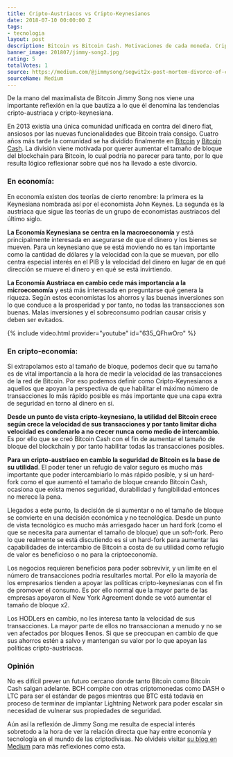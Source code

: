 ```yaml
---
title: Cripto-Austriacos vs Cripto-Keynesianos
date: 2018-07-10 00:00:00 Z
tags:
- tecnologia
layout: post
description: Bitcoin vs Bitcoin Cash. Motivaciones de cada moneda. Criptoeconomía.
banner_image: 201807/jimmy-song2.jpg
rating: 5
totalVotes: 1
source: https://medium.com/@jimmysong/segwit2x-post-mortem-divorce-of-crypto-austrians-and-crypto-keynesians-87960b11ce4c
sourceName: Medium
---
```


De la mano del maximalista de Bitcoin Jimmy Song nos viene una importante reflexión en la que bautiza a lo que él denomina las tendencias cripto-austriaca y cripto-keynesiana.

<!--more-->

En 2013 existía una única comunidad unificada en contra del dinero fiat, ansiosos por las nuevas funcionalidades que Bitcoin traía consigo. Cuatro años más tarde la comunidad se ha dividido finalmente en [Bitcoin](/que-es-bitcoin/) y [Bitcoin Cash](/que-es-bitcoin-cash/). La división viene motivada por querer aumentar el tamaño de bloque del blockchain para Bitcoin, lo cual podría no parecer para tanto, por lo que resulta lógico reflexionar sobre qué nos ha llevado a este divorcio.

### En economía:

En economía existen dos teorías de cierto renombre: la primera es la Keynesiana nombrada así por el economista John Keynes. La segunda es la austriaca que sigue las teorías de un grupo de economistas austriacos del último siglo.

**La Economía Keynesiana se centra en la macroeconomía** y está principalmente interesada en asegurarse de que el dinero y los bienes se mueven. Para un keynesiano que se está moviendo no es tan importante como la cantidad de dólares y la velocidad con la que se muevan, por ello centra especial interés en el PIB y la velocidad del dinero en lugar de en qué dirección se mueve el dinero y en qué se está invirtiendo.

**La Economía Austriaca en cambio cede más importancia a la microeconomía** y está más interesada en preguntarse qué genera la riqueza. Según estos economistas los ahorros y las buenas inversiones son lo que conduce a la prosperidad y por tanto, no todas las transacciones son buenas. Malas inversiones y el sobreconsumo podrían causar crisis y deben ser evitados.

{% include video.html provider="youtube" id="635_QFhwOro" %}

### En cripto-economía:

Si extrapolamos esto al tamaño de bloque, podemos decir que su tamaño es de vital importancia a la hora de medir la velocidad de las transacciones de la red de Bitcoin. Por eso podemos definir como Cripto-Keynesianos a aquellos que apoyan la perspectiva de que habilitar el máximo número de transacciones lo más rápido posible es más importante que una capa extra de seguridad en torno al dinero en sí.

**Desde un punto de vista cripto-keynesiano, la utilidad del Bitcoin crece según crece la velocidad de sus transacciones y por tanto limitar dicha velocidad es condenarlo a no crecer nunca como medio de intercambio.** Es por ello que se creó Bitcoin Cash con el fin de aumentar el tamaño de bloque del blockchain y por tanto habilitar todas las transacciones posibles.

**Para un cripto-austriaco en cambio la seguridad de Bitcoin es la base de su utilidad**. El poder tener un refugio de valor seguro es mucho más importante que poder intercambiarlo lo más rápido posible, y si un hard-fork como el que aumentó el tamaño de bloque creando Bitcoin Cash, ocasiona que exista menos seguridad, durabilidad y fungibilidad entonces no merece la pena.

Llegados a este punto, la decisión de si aumentar o no el tamaño de bloque se convierte en una decisión económica y no tecnológica. Desde un punto de vista tecnológico es mucho más arriesgado hacer un hard fork (como el que se necesita para aumentar el tamaño de bloque) que un soft-fork. Pero lo que realmente se está discutiendo es si un hard-fork para aumentar las capabilidades de intercambio de Bitcoin a costa de su utilidad como refugio de valor es beneficioso o no para la criptoeconomía.

Los negocios requieren beneficios para poder sobrevivir, y un límite en el número de transacciones podría resultarles mortal. Por ello la mayoría de los empresarios tienden a apoyar las políticas cripto-keynesianas con el fin de promover el consumo. Es por ello normal que la mayor parte de las empresas apoyaron el New York Agreement donde se votó aumentar el tamaño de bloque x2.

Los HODLers en cambio, no les interesa tanto la velocidad de sus transacciones. La mayor parte de ellos no transaccionan a menudo y no se ven afectados por bloques llenos. Si que se preocupan en cambio de que sus ahorros estén a salvo y mantengan su valor por lo que apoyan las políticas cripto-austriacas.

### Opinión

No es difícil prever un futuro cercano donde tanto Bitcoin como Bitcoin Cash salgan adelante. BCH compite con otras criptomonedas como DASH o LTC para ser el estándar de pagos mientras que BTC está todavía en proceso de terminar de implantar Lightning Network para poder escalar sin necesidad de vulnerar sus propiedades de seguridad.

Aún así la reflexión de Jimmy Song me resulta de especial interés sobretodo a la hora de ver la relación directa que hay entre economía y tecnología en el mundo de las criptodivisas. No olvideis visitar <a rel="nofollow" href="https://medium.com/@jimmysong">su blog en Medium</a> para más reflexiones como esta.


